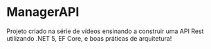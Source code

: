 # ManagerAPI
<p>Projeto criado na série de vídeos ensinando a construir uma API Rest utilizando .NET 5, EF Core, e boas práticas de arquitetura!</p>
